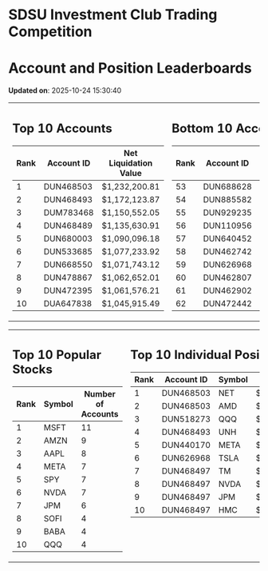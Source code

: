 # SDSU Investment Club Trading Competition 
 # Account and Position Leaderboards

**Updated on**: 2025-10-24 15:30:40

<table><tr><td valign="top">

## Top 10 Accounts
| Rank | Account ID | Net Liquidation Value |
|------|------------|-----------------------|
| 1 | DUN468503 | $1,232,200.81 |
| 2 | DUN468493 | $1,172,123.87 |
| 3 | DUM783468 | $1,150,552.05 |
| 4 | DUN468489 | $1,135,630.91 |
| 5 | DUN680003 | $1,090,096.18 |
| 6 | DUN533685 | $1,077,233.92 |
| 7 | DUN668550 | $1,071,743.12 |
| 8 | DUN478867 | $1,062,652.01 |
| 9 | DUN472395 | $1,061,576.21 |
| 10 | DUA647838 | $1,045,915.49 |

</td><td valign="top">

## Bottom 10 Accounts
| Rank | Account ID | Net Liquidation Value |
|------|------------|-----------------------|
| 53 | DUN688628 | $1,004,201.75 |
| 54 | DUN885582 | $1,003,673.98 |
| 55 | DUN929235 | $1,003,364.27 |
| 56 | DUN110956 | $1,002,771.53 |
| 57 | DUN640452 | $1,000,793.96 |
| 58 | DUN462742 | $996,526.90 |
| 59 | DUN626968 | $994,798.98 |
| 60 | DUN462807 | $984,073.01 |
| 61 | DUN462902 | $926,952.52 |
| 62 | DUN472442 | $827,250.18 |

</td></tr></table>

<table><tr><td valign="top">

## Top 10 Popular Stocks
| Rank | Symbol | Number of Accounts |
|------|--------|--------------------|
| 1 | MSFT | 11 |
| 2 | AMZN | 9 |
| 3 | AAPL | 8 |
| 4 | META | 7 |
| 5 | SPY | 7 |
| 6 | NVDA | 7 |
| 7 | JPM | 6 |
| 8 | SOFI | 4 |
| 9 | BABA | 4 |
| 10 | QQQ | 4 |

</td><td valign="top">

## Top 10 Individual Positions
| Rank | Account ID | Symbol | Cost | Total Value |
|------|------------|--------|-----------|-------------|
| 1 | DUN468503 | NET | $2,222,350.22 | $2,222,350.22 |
| 2 | DUN468503 | AMD | $484,965.07 | $484,965.07 |
| 3 | DUN518273 | QQQ | $301,122.51 | $301,122.51 |
| 4 | DUN468493 | UNH | $270,005.39 | $270,005.39 |
| 5 | DUN440170 | META | $252,257.26 | $252,257.26 |
| 6 | DUN626968 | TSLA | $225,886.51 | $225,886.51 |
| 7 | DUN468497 | TM | $200,005.73 | $200,005.73 |
| 8 | DUN468497 | NVDA | $200,005.30 | $200,005.30 |
| 9 | DUN468497 | JPM | $200,003.26 | $200,003.26 |
| 10 | DUN468497 | HMC | $198,032.60 | $198,032.60 |

</td></tr></table>
